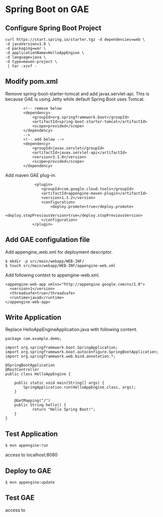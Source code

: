 # Spring Boot on GAE


## Configure Spring Boot Project
```
curl https://start.spring.io/starter.tgz -d dependencies=web \
-d javaVersion=1.8 \
-d packaging=war \
-d applicationName=HelloAppEngine \
-d language=java \
-d type=maven-project \
 | tar -xzvf -
```

## Modify pom.xml

Remove spring-boot-starter-tomcat and add javax.servlet-api. This is because GAE is using Jetty while default Spring Boot uses Tomcat.  
```
		<!-- remove below 
		<dependency>
			<groupId>org.springframework.boot</groupId>
			<artifactId>spring-boot-starter-tomcat</artifactId>
			<scope>provided</scope>
		</dependency>
		--> 
		<!-- add below -->
		<dependency>
			<groupId>javax.servlet</groupId>
			<artifactId>javax.servlet-api</artifactId>
			<version>3.1.0</version>
			<scope>provided</scope>
		</dependency>
```

Add maven GAE plug-in. 

```
			 <plugin>
				<groupId>com.google.cloud.tools</groupId>
				<artifactId>appengine-maven-plugin</artifactId>
				<version>1.3.2</version>
				<configuration>
					<deploy.promote>true</deploy.promote>
					<deploy.stopPreviousVersion>true</deploy.stopPreviousVersion>
				</configuration>
			</plugin>

```

## Add GAE configulation file
Add appengine_web.xml for deployment descriptor.
```
$ mkdir -p src/main/webapp/WEB-INF/
$ touch src/main/webapp/WEB-INF/appengine-web.xml
```

Add following context to appengine-web.xml.
```
<appengine-web-app xmlns="http://appengine.google.com/ns/1.0">
  <version>1</version>
  <threadsafe>true</threadsafe>
  <runtime>java8</runtime>
</appengine-web-app>
```

## Write Application

Replace HelloAppEngineApplication.java with following content.
```
package com.example.demo;

import org.springframework.boot.SpringApplication;
import org.springframework.boot.autoconfigure.SpringBootApplication;
import org.springframework.web.bind.annotation.*;

@SpringBootApplication
@RestController
public class HelloAppEngine {

	public static void main(String[] args) {
		SpringApplication.run(HelloAppEngine.class, args);
	}
	
	@GetMapping("/")
	public String hello() {
			return "Hello Spring Boot!";
	}
}
```

## Test Application 

```
$ mvn appengine:run
```

access to localhost:8080

## Deploy to GAE
```
$ mvn appengine:update
```

## Test GAE
access to 